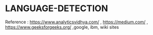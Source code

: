 # LANGUAGE-DETECTION



Reference : https://www.analyticsvidhya.com/ , https://medium.com/ , https://www.geeksforgeeks.org/ ,google, ibm, wiki sites
